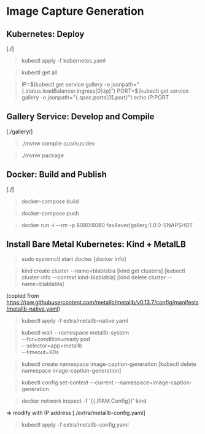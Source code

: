 # Image Capture Generation

## Kubernetes: Deploy

[./]

> kubectl apply -f kubernetes.yaml

> kubectl get all

> IP=$(kubectl get service gallery -o jsonpath="{.status.loadBalancer.ingress[0].ip}")
PORT=$(kubectl get service gallery -o jsonpath="{.spec.ports[0].port}")
echo $IP:$PORT

## Gallery Service: Develop and Compile

[./gallery/]

> ./mvnw compile quarkus:dev

> ./mvnw package

## Docker: Build and Publish

[./]

> docker-compose build

> docker-compose push

> docker run -i --rm -p 8080:8080 fax4ever/gallery:1.0.0-SNAPSHOT

## Install Bare Metal Kubernetes: Kind + MetalLB

> sudo systemctl start docker
[docker info]

> kind create cluster --name=blablabla
[kind get clusters]
[kubectl cluster-info --context kind-blablabla]
[kind delete cluster --name=blablabla]

(copied from https://raw.githubusercontent.com/metallb/metallb/v0.13.7/config/manifests/metallb-native.yaml)
> kubectl apply -f extra/metallb-native.yaml

> kubectl wait --namespace metallb-system \
--for=condition=ready pod \
--selector=app=metallb \
--timeout=90s

> kubectl create namespace image-caption-generation
[kubectl delete namespace image-caption-generation]

> kubectl config set-context --current --namespace=image-caption-generation

> docker network inspect -f '{{.IPAM.Config}}' kind

=> modify with IP address [./extra/metallb-config.yaml]
> kubectl apply -f extra/metallb-config.yaml

